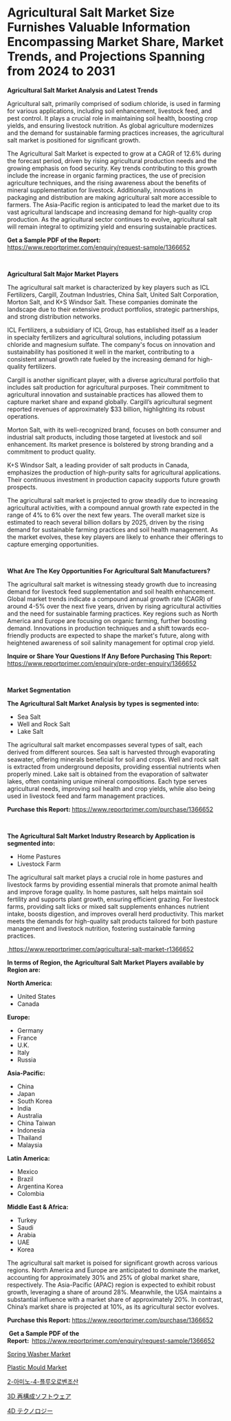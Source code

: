 <p><h1>Agricultural Salt Market Size Furnishes Valuable Information Encompassing Market Share, Market Trends, and Projections Spanning from 2024 to 2031</h1></p><p><strong>Agricultural Salt Market Analysis and Latest Trends</strong></p>
<p><p>Agricultural salt, primarily comprised of sodium chloride, is used in farming for various applications, including soil enhancement, livestock feed, and pest control. It plays a crucial role in maintaining soil health, boosting crop yields, and ensuring livestock nutrition. As global agriculture modernizes and the demand for sustainable farming practices increases, the agricultural salt market is positioned for significant growth.</p><p>The Agricultural Salt Market is expected to grow at a CAGR of 12.6% during the forecast period, driven by rising agricultural production needs and the growing emphasis on food security. Key trends contributing to this growth include the increase in organic farming practices, the use of precision agriculture techniques, and the rising awareness about the benefits of mineral supplementation for livestock. Additionally, innovations in packaging and distribution are making agricultural salt more accessible to farmers. The Asia-Pacific region is anticipated to lead the market due to its vast agricultural landscape and increasing demand for high-quality crop production. As the agricultural sector continues to evolve, agricultural salt will remain integral to optimizing yield and ensuring sustainable practices.</p></p>
<p><strong>Get a Sample PDF of the Report:&nbsp;</strong> <a href="https://www.reportprimer.com/enquiry/request-sample/1366652">https://www.reportprimer.com/enquiry/request-sample/1366652</a></p>
<p>&nbsp;</p>
<p><strong>Agricultural Salt Major Market Players</strong></p>
<p><p>The agricultural salt market is characterized by key players such as ICL Fertilizers, Cargill, Zoutman Industries, China Salt, United Salt Corporation, Morton Salt, and K+S Windsor Salt. These companies dominate the landscape due to their extensive product portfolios, strategic partnerships, and strong distribution networks.</p><p>ICL Fertilizers, a subsidiary of ICL Group, has established itself as a leader in specialty fertilizers and agricultural solutions, including potassium chloride and magnesium sulfate. The company's focus on innovation and sustainability has positioned it well in the market, contributing to a consistent annual growth rate fueled by the increasing demand for high-quality fertilizers.</p><p>Cargill is another significant player, with a diverse agricultural portfolio that includes salt production for agricultural purposes. Their commitment to agricultural innovation and sustainable practices has allowed them to capture market share and expand globally. Cargill’s agricultural segment reported revenues of approximately $33 billion, highlighting its robust operations.</p><p>Morton Salt, with its well-recognized brand, focuses on both consumer and industrial salt products, including those targeted at livestock and soil enhancement. Its market presence is bolstered by strong branding and a commitment to product quality.</p><p>K+S Windsor Salt, a leading provider of salt products in Canada, emphasizes the production of high-purity salts for agricultural applications. Their continuous investment in production capacity supports future growth prospects.</p><p>The agricultural salt market is projected to grow steadily due to increasing agricultural activities, with a compound annual growth rate expected in the range of 4% to 6% over the next few years. The overall market size is estimated to reach several billion dollars by 2025, driven by the rising demand for sustainable farming practices and soil health management. As the market evolves, these key players are likely to enhance their offerings to capture emerging opportunities.</p></p>
<p>&nbsp;</p>
<p><strong>What Are The Key Opportunities For Agricultural Salt Manufacturers?</strong></p>
<p><p>The agricultural salt market is witnessing steady growth due to increasing demand for livestock feed supplementation and soil health enhancement. Global market trends indicate a compound annual growth rate (CAGR) of around 4-5% over the next five years, driven by rising agricultural activities and the need for sustainable farming practices. Key regions such as North America and Europe are focusing on organic farming, further boosting demand. Innovations in production techniques and a shift towards eco-friendly products are expected to shape the market's future, along with heightened awareness of soil salinity management for optimal crop yield.</p></p>
<p><strong>Inquire or Share Your Questions If Any Before Purchasing This Report:</strong> <a href="https://www.reportprimer.com/enquiry/pre-order-enquiry/1366652">https://www.reportprimer.com/enquiry/pre-order-enquiry/1366652</a></p>
<p>&nbsp;</p>
<p><strong>Market Segmentation</strong></p>
<p><strong>The Agricultural Salt Market Analysis by types is segmented into:</strong></p>
<p><ul><li>Sea Salt</li><li>Well and Rock Salt</li><li>Lake Salt</li></ul></p>
<p><p>The agricultural salt market encompasses several types of salt, each derived from different sources. Sea salt is harvested through evaporating seawater, offering minerals beneficial for soil and crops. Well and rock salt is extracted from underground deposits, providing essential nutrients when properly mined. Lake salt is obtained from the evaporation of saltwater lakes, often containing unique mineral compositions. Each type serves agricultural needs, improving soil health and crop yields, while also being used in livestock feed and farm management practices.</p></p>
<p><strong>Purchase this Report:&nbsp;</strong><a href="https://www.reportprimer.com/purchase/1366652">https://www.reportprimer.com/purchase/1366652</a></p>
<p>&nbsp;</p>
<p><strong>The Agricultural Salt Market Industry Research by Application is segmented into:</strong></p>
<p><ul><li>Home Pastures</li><li>Livestock Farm</li></ul></p>
<p><p>The agricultural salt market plays a crucial role in home pastures and livestock farms by providing essential minerals that promote animal health and improve forage quality. In home pastures, salt helps maintain soil fertility and supports plant growth, ensuring efficient grazing. For livestock farms, providing salt licks or mixed salt supplements enhances nutrient intake, boosts digestion, and improves overall herd productivity. This market meets the demands for high-quality salt products tailored for both pasture management and livestock nutrition, fostering sustainable farming practices.</p></p>
<p><a href="https://www.reportprimer.com/agricultural-salt-market-r1366652">&nbsp;https://www.reportprimer.com/agricultural-salt-market-r1366652</a></p>
<p><strong>In terms of Region, the Agricultural Salt Market Players available by Region are:</strong></p>
<p>
    <p> <strong> North America: </strong>
        <ul>
            <li>United States</li>
            <li>Canada</li>
        </ul>
        </p> 
    <p> <strong> Europe: </strong>
        <ul>
            <li>Germany</li>
            <li>France</li>
            <li>U.K.</li>
            <li>Italy</li>
            <li>Russia</li>
        </ul>
        </p> 
    <p> <strong> Asia-Pacific: </strong>
        <ul>
            <li>China</li>
            <li>Japan</li>
            <li>South Korea</li>
            <li>India</li>
            <li>Australia</li>
            <li>China Taiwan</li>
            <li>Indonesia</li>
            <li>Thailand</li>
            <li>Malaysia</li>
        </ul>
        </p> 
    <p> <strong> Latin America: </strong>
        <ul>
            <li>Mexico</li>
            <li>Brazil</li>
            <li>Argentina Korea</li>
            <li>Colombia</li>
        </ul>
        </p> 
    <p> <strong> Middle East & Africa: </strong>
        <ul>
            <li>Turkey</li>
            <li>Saudi</li>
            <li>Arabia</li>
            <li>UAE</li>
            <li>Korea</li>
        </ul>
    </p>
    </p>
<p><p>The agricultural salt market is poised for significant growth across various regions. North America and Europe are anticipated to dominate the market, accounting for approximately 30% and 25% of global market share, respectively. The Asia-Pacific (APAC) region is expected to exhibit robust growth, leveraging a share of around 28%. Meanwhile, the USA maintains a substantial influence with a market share of approximately 20%. In contrast, China’s market share is projected at 10%, as its agricultural sector evolves.</p></p>
<p><strong>Purchase this Report: </strong><a href="https://www.reportprimer.com/purchase/1366652">https://www.reportprimer.com/purchase/1366652</a></p>
<p>&nbsp;<strong>Get a Sample PDF of the Report:&nbsp;&nbsp;</strong><a href="https://www.reportprimer.com/enquiry/request-sample/1366652">https://www.reportprimer.com/enquiry/request-sample/1366652</a></p>
<p><strong></strong></p>
<p><p><a href="https://www.linkedin.com/pulse/emerging-market-trends-regional-analysis-spring-washer-forecasted-t4u8c?trackingId=4ZqdwxvESTWPPlc6uy9q2g%3D%3D">Spring Washer Market</a></p><p><a href="https://www.linkedin.com/pulse/plastic-mould-market-strategic-insights-product-evolution-segmentation-bf12c?trackingId=x5qw%2FS3bTv%2BFfkP%2Fskoh9g%3D%3D">Plastic Mould Market</a></p><p><a href="https://medium.com/@biancamacdonald87/2-amino-4-%ED%94%8C%EB%A3%A8%EC%98%A4%EB%A1%9C%EB%B2%A4%EC%A1%B0%EC%82%B0-%EC%8B%9C%EC%9E%A5%EC%9D%80-%EC%96%B4%EB%96%BB%EA%B2%8C-%EB%B0%9C%EC%A0%84%ED%95%A0-%EA%B2%83%EC%9D%B8%EA%B0%80-2024%EB%85%84%EB%B6%80%ED%84%B0-2031%EB%85%84%EA%B9%8C%EC%A7%80%EC%9D%98-%EC%A3%BC%EC%9A%94-%EC%8B%9C%EC%9E%A5-%EB%8F%99%ED%96%A5%EA%B3%BC-%EC%A7%80%EC%97%AD-%EC%97%AD%ED%95%99-e8d048e2c857?postPublishedType=repub">2-아미노-4-플루오로벤조산</a></p><p><a href="https://medium.com/@janetbennett7282/%E3%82%B0%E3%83%AD%E3%83%BC%E3%83%90%E3%83%AB3d%E5%86%8D%E6%A7%8B%E7%AF%89%E3%82%BD%E3%83%95%E3%83%88%E3%82%A6%E3%82%A7%E3%82%A2%E5%B8%82%E5%A0%B4%E3%81%AE%E8%A6%8F%E6%A8%A1%E3%81%AF-%E6%A5%AD%E7%95%8C%E3%81%AE%E4%BA%88%E6%B8%AC%E3%81%AB%E3%82%88%E3%82%8C%E3%81%B02024%E5%B9%B4%E3%81%8B%E3%82%892031%E5%B9%B4%E3%81%BE%E3%81%A7%E3%81%AE%E9%96%93%E3%81%AB%E5%B9%B4%E5%B9%B3%E5%9D%87%E6%88%90%E9%95%B7%E7%8E%87-cagr-%E3%81%8C10-6-%E3%81%AB%E9%81%94%E3%81%99%E3%82%8B%E8%A6%8B%E8%BE%BC%E3%81%BF%E3%81%A7%E3%81%99-1bd81282408d">3D 再構成ソフトウェア</a></p><p><a href="https://medium.com/@janetbennett7282/4d%E6%8A%80%E8%A1%93%E5%B8%82%E5%A0%B4%E3%81%AE%E8%AA%BF%E6%9F%BB%E3%81%A8%E6%A5%AD%E7%95%8C%E3%81%AE%E9%80%B2%E5%8C%96-%E3%81%8A%E3%82%88%E3%81%B32031%E5%B9%B4%E3%81%BE%E3%81%A7%E3%81%AE%E4%BA%88%E6%B8%AC-4f66cb40bdbd?postPublishedType=repub">4D テクノロジー</a></p></p>